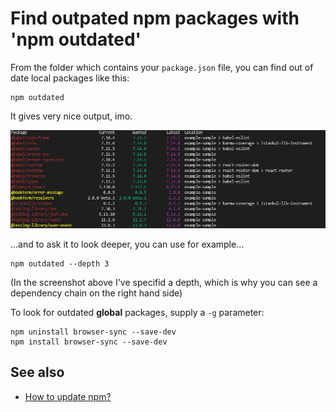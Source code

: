 # Find outpated npm packages with 'npm outdated'

From the folder which contains your `package.json` file, you can find out of date local packages like this:

	npm outdated

It gives very nice output, imo.

![outdated_output](outdated_output.png)

...and to ask it to look deeper, you can use for example...

	npm outdated --depth 3

(In the screenshot above I've specifid a depth, which is why you can see a dependency chain on the right hand side)

To look for outdated **global** packages, supply a `-g` parameter:

	npm uninstall browser-sync --save-dev
	npm install browser-sync --save-dev

## See also

- [How to update npm?](update_npm.md)
